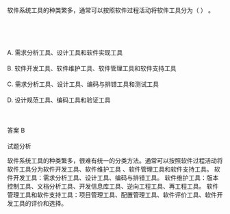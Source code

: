 <div class="detail lh2">软件系统工具的种类繁多，通常可以按照软件过程活动将软件工具分为（ ） 。
<p><br/></p><br/><br/>A. 需求分析工具、设计工具和软件实现工具<br/><br/>B. 软件开发工具、软件维护工具、软件管理工具和软件支持工具<br/><br/>C. 需求分析工具、设计工具、编码与排错工具和测试工具<br/><br/>D. 设计规范工具、编码工具和验证工具<br/><br/><br/><br/>答案 B<br/><br/>试题分析<br/><p>软件系统工具的种类繁多，很难有统一的分类方法。通常可以按照软件过程活动将软件工具分为软件开发工具、软件维护工具 、软件管理工具和软件支持工具。 软件开发工具：需求分析工具、设计工具、编码与排错工具。 软件维护工具：版本控制工具、文档分析工具、开发信息库工具、逆向工程工具、再工程工具。 软件管理工具和软件支持工具：项目管理工具、配置管理工具、软件评价工具、软件开发工具的评价和选择。<br/></p><p><br/></p></div>